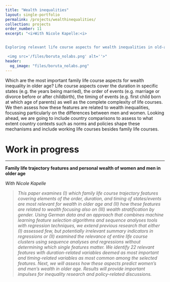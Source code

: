 ```yaml
---
title: "Wealth inequalities"
layout: single-portfolio
permalink: /projects/wealthinequalities/
collection: projects
order_number: 11
excerpt: "<i>With Nicole Kapelle:<i> 


Exploring relevant life course aspects for wealth inequalities in old-age

 <img src='/files/boruta_nolabs.png' alt=''>"
header: 
  og_image: "files/boruta_nolabs.png"
---
```


Which are the most important family life course aspects for wealth inequality in older age? Life course aspects cover the duration in specific states (e.g. the years being married), the order of events (e.g. marriage or divorce before or after childbirth), the timing of events (e.g. first child born at which age of parents) as well as the complete complexity of life courses. We then assess how these features are related to wealth inequalities, focussing particularly on the differences between men and women. 
Looking ahead, we are going to include country comparisons to assess to what extent country contexts such as norms and policies shape these mechanisms and include working life courses besides family life courses.



Work in progress
======
------
**Family life trajectory features and personal wealth of women and men in older age**

<i>With Nicole Kapelle<i>
> This  paper examines (I) which family life course trajectory features covering elements of the order, duration, and timing of states/events are most relevant for wealth in older age and (II) how these features are related to wealth focusing also on (III) wealth stratification by gender. Using German data and an approach that combines machine learning feature selection algorithms and sequence analyses tools with regression techniques, we extend previous research that either (I) assessed few, but potentially irrelevant summary indicators in regressions or (II) examined the relevance of entire life course clusters using sequence analyses and regressions without determining which single features matter. We identify 22 relevant features with duration-related variables deemed as most important and timing-related variables as most common among the selected features. Next, we will assess how these aspects predict women’s and men’s wealth in older age. Results will provide important impulses for inequality research and policy-related discussions.  


